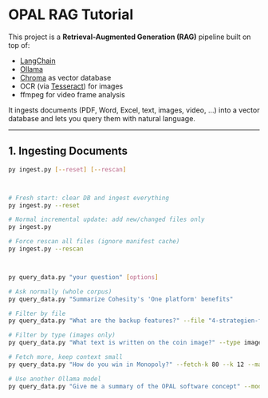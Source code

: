 # OPAL RAG Tutorial

This project is a **Retrieval-Augmented Generation (RAG)** pipeline built on top of:
- [LangChain](https://python.langchain.com)
- [Ollama](https://ollama.com)
- [Chroma](https://www.trychroma.com) as vector database
- OCR (via [Tesseract](https://github.com/tesseract-ocr/tesseract)) for images
- ffmpeg for video frame analysis

It ingests documents (PDF, Word, Excel, text, images, video, …) into a vector database and lets you query them with natural language.

---

## 1. Ingesting Documents

```bash
py ingest.py [--reset] [--rescan]



# Fresh start: clear DB and ingest everything
py ingest.py --reset

# Normal incremental update: add new/changed files only
py ingest.py

# Force rescan all files (ignore manifest cache)
py ingest.py --rescan



py query_data.py "your question" [options]

# Ask normally (whole corpus)
py query_data.py "Summarize Cohesity's 'One platform' benefits"

# Filter by file
py query_data.py "What are the backup features?" --file "4-strategien-fuer-ein-datengetriebenes-unternehmen.pdf"

# Filter by type (images only)
py query_data.py "What text is written on the coin image?" --type image --show-snippets

# Fetch more, keep context small
py query_data.py "How do you win in Monopoly?" --fetch-k 80 --k 12 --max-context-chars 10000

# Use another Ollama model
py query_data.py "Give me a summary of the OPAL software concept" --model llama3
